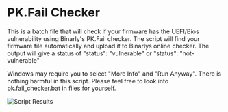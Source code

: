 # PK.Fail Checker
This is a batch file that will check if your firmware has the UEFI/Bios vulnerability using Binarly's PK.Fail checker.
The script will find your firmware  file automatically and upload it to Binarlys online checker.
The output will give a status of "status": "vulnerable" or  "status":  "not-vulnerable"

Windows may require you to select "More Info" and "Run Anyway". 
There is nothing harmful in this script. Please feel free to look into pk.fail_checker.bat in files for yourself.

![Script Results](https://xurloot.com/wp-content/uploads/2024/07/pk.fail_.png)
